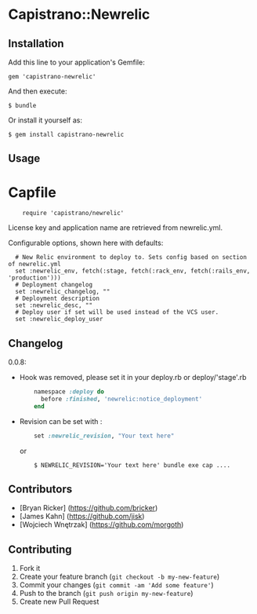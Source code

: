 # Capistrano::Newrelic


## Installation

Add this line to your application's Gemfile:

    gem 'capistrano-newrelic'

And then execute:

    $ bundle

Or install it yourself as:

    $ gem install capistrano-newrelic

## Usage
   # Capfile

        require 'capistrano/newrelic'

License key and application name are retrieved from newrelic.yml.

Configurable options, shown here with defaults:

      # New Relic environment to deploy to. Sets config based on section of newrelic.yml
      set :newrelic_env, fetch(:stage, fetch(:rack_env, fetch(:rails_env, 'production')))
      # Deployment changelog
      set :newrelic_changelog, ""
      # Deployment description
      set :newrelic_desc, ""
      # Deploy user if set will be used instead of the VCS user.
      set :newrelic_deploy_user

## Changelog
0.0.8:
 - Hook was removed, please set it in your deploy.rb or deploy/'stage'.rb
    ```ruby
        namespace :deploy do
          before :finished, 'newrelic:notice_deployment'
        end
    ```
 - Revision can be set with :
    ```ruby
        set :newrelic_revision, "Your text here"
    ```
    or
    ```shell
        $ NEWRELIC_REVISION='Your text here' bundle exe cap ....
    ```

## Contributors

- [Bryan Ricker] (https://github.com/bricker)
- [James Kahn] (https://github.com/jisk)
- [Wojciech Wnętrzak] (https://github.com/morgoth)

## Contributing

1. Fork it
2. Create your feature branch (`git checkout -b my-new-feature`)
3. Commit your changes (`git commit -am 'Add some feature'`)
4. Push to the branch (`git push origin my-new-feature`)
5. Create new Pull Request
